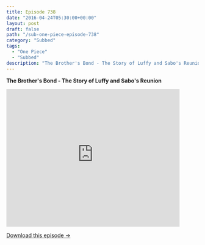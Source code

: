 ```yaml
---
title: Episode 738
date: "2016-04-24T05:30:00+00:00"
layout: post
draft: false
path: "/sub-one-piece-episode-738"
category: "Subbed"
tags:
  - "One Piece"
  - "Subbed"
description: "The Brother's Bond - The Story of Luffy and Sabo's Reunion"
---
```


**The Brother's Bond - The Story of Luffy and Sabo's Reunion**

<iframe width="640" height="360" src="https://www.rapidvideo.com/e/G6FRPGO244" frameborder="0" marginwidth=0 marginheight=0 scrolling=no allowfullscreen style="max-width:90%;"></iframe>

<a href="http://ouo.io/qs/eCodkFEQ?s=https://www.rapidvideo.com/d/G6FRPGO244" class="styled_a">Download this episode →</a>

